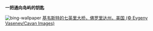 
**一把通向岛屿的钥匙**

![bing-wallpaper](https://www.bing.com/th?id=OHR.KeyWestBridge_ZH-CN2540450067_1920x1080.jpg)
[基韦斯特的七英里大桥，佛罗里达州，美国 (© Evgeny Vasenev/Cavan Images)](https://www.bing.com/search?q=%E4%B8%83%E8%8B%B1%E9%87%8C%E5%A4%A7%E6%A1%A5&amp;form=hpcapt&amp;mkt=zh-cn)
  